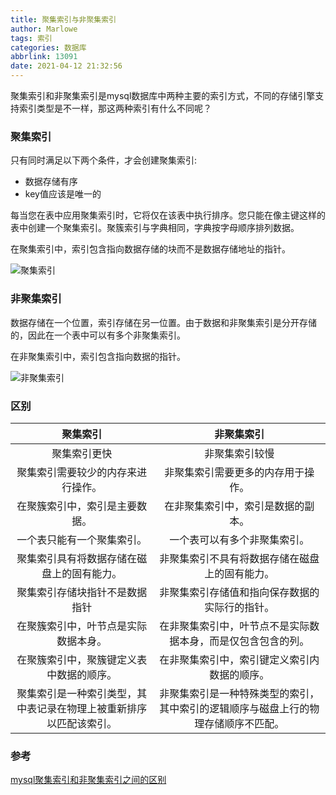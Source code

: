 ```yaml
---
title: 聚集索引与非聚集索引
author: Marlowe
tags: 索引
categories: 数据库
abbrlink: 13091
date: 2021-04-12 21:32:56
---
```

聚集索引和非聚集索引是mysql数据库中两种主要的索引方式，不同的存储引擎支持索引类型是不一样，那这两种索引有什么不同呢？
<!--more-->

### 聚集索引

只有同时满足以下两个条件，才会创建聚集索引:
* 数据存储有序
* key值应该是唯一的

每当您在表中应用聚集索引时，它将仅在该表中执行排序。您只能在像主键这样的表中创建一个聚集索引。聚簇索引与字典相同，字典按字母顺序排列数据。

在聚集索引中，索引包含指向数据存储的块而不是数据存储地址的指针。

![聚集索引](https://www.11meigui.com/wp-content/uploads/2020/08/Clustered_Index-1024x569.jpg)

### 非聚集索引
数据存储在一个位置，索引存储在另一位置。由于数据和非聚集索引是分开存储的，因此在一个表中可以有多个非聚集索引。

在非聚集索引中，索引包含指向数据的指针。

![非聚集索引](https://www.11meigui.com/wp-content/uploads/2020/08/Non-clustered_Index-1024x745.jpg)


### 区别

聚集索引 | 非聚集索引
|:---:|:---:|
聚集索引更快|	非聚集索引较慢
聚集索引需要较少的内存来进行操作。|	非聚集索引需要更多的内存用于操作。
在聚簇索引中，索引是主要数据。|	在非聚集索引中，索引是数据的副本。
一个表只能有一个聚集索引。|	一个表可以有多个非聚集索引。
聚集索引具有将数据存储在磁盘上的固有能力。|	非聚集索引不具有将数据存储在磁盘上的固有能力。
聚集索引存储块指针不是数据指针|	非聚集索引存储值和指向保存数据的实际行的指针。
在聚簇索引中，叶节点是实际数据本身。|	在非聚集索引中，叶节点不是实际数据本身，而是仅包含包含的列。
在聚簇索引中，聚簇键定义表中数据的顺序。|	在非聚集索引中，索引键定义索引内数据的顺序。
聚集索引是一种索引类型，其中表记录在物理上被重新排序以匹配该索引。|	非聚集索引是一种特殊类型的索引，其中索引的逻辑顺序与磁盘上行的物理存储顺序不匹配。




### 参考
[mysql聚集索引和非聚集索引之间的区别](https://www.11meigui.com/2020/mysql-cluster-vs-non-cluster-index.html)

